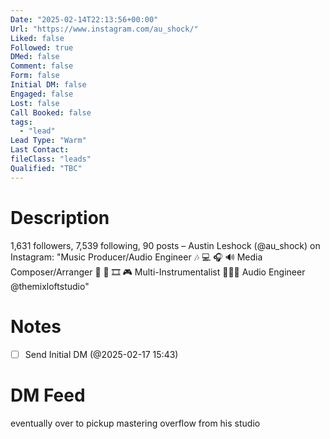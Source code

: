 ```yaml
---
Date: "2025-02-14T22:13:56+00:00"
Url: "https://www.instagram.com/au_shock/"
Liked: false
Followed: true
DMed: false
Comment: false
Form: false
Initial DM: false
Engaged: false
Lost: false
Call Booked: false
tags:
  - "lead"
Lead Type: "Warm"
Last Contact:
fileClass: "leads"
Qualified: "TBC"
---
```

# Description
1,631 followers, 7,539 following, 90 posts – Austin Leshock (@au_shock) on Instagram: "Music Producer/Audio Engineer 🎶 💻 🎧 🔊 
Media Composer/Arranger 🎼 📝 🎞 🎮 
Multi-Instrumentalist 🎷🎺🎹
Audio Engineer @themixloftstudio"
# Notes
- [ ] Send Initial DM (@2025-02-17 15:43)
# DM Feed
eventually over to pickup mastering overflow from his studio
